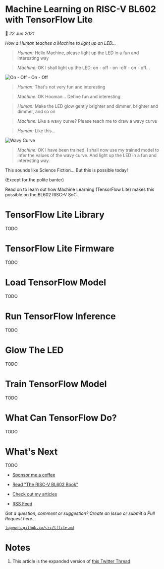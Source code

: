 # Machine Learning on RISC-V BL602 with TensorFlow Lite

📝 _22 Jun 2021_

_How a Human teaches a Machine to light up an LED..._

> _Human:_ Hello Machine, please light up the LED in a fun and interesting way

> _Machine:_ OK I shall light up the LED: on - off - on -off - on - off...

![On - Off - On - Off](https://lupyuen.github.io/images/tflite-chart1.jpg)

> _Human:_ That's not very fun and interesting

> _Machine:_ OK Hooman... Define fun and interesting

> _Human:_ Make the LED glow gently brighter and dimmer, brighter and dimmer, and so on

> _Machine:_ Like a wavy curve? Please teach me to draw a wavy curve

> _Human:_ Like this...

![Wavy Curve](https://lupyuen.github.io/images/tflite-chart2.jpg)

> _Machine:_ OK I have been trained. I shall now use my trained model to infer the values of the wavy curve. And light up the LED in a fun and interesting way.

This sounds like Science Fiction... But this is possible today!

(Except for the polite banter)

Read on to learn out how Machine Learning (TensorFlow Lite) makes this possible on the BL602 RISC-V SoC.

# TensorFlow Lite Library

TODO

# TensorFlow Lite Firmware

TODO

# Load TensorFlow Model

TODO

# Run TensorFlow Inference

TODO

# Glow The LED

TODO

# Train TensorFlow Model

TODO

# What Can TensorFlow Do?

TODO

# What's Next

TODO

-   [Sponsor me a coffee](https://github.com/sponsors/lupyuen)

-   [Read "The RISC-V BL602 Book"](https://lupyuen.github.io/articles/book)

-   [Check out my articles](https://lupyuen.github.io)

-   [RSS Feed](https://lupyuen.github.io/rss.xml)

_Got a question, comment or suggestion? Create an Issue or submit a Pull Request here..._

[`lupyuen.github.io/src/tflite.md`](https://github.com/lupyuen/lupyuen.github.io/blob/master/src/tflite.md)

# Notes

1.  This article is the expanded version of [this Twitter Thread](https://twitter.com/MisterTechBlog/status/1402531760764641280)
